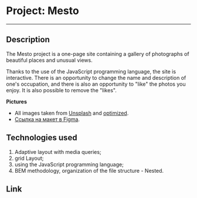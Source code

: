 # Project: Mesto
------
## Description

The Mesto project is a one-page site containing a gallery of photographs of beautiful places and unusual views.

Thanks to the use of the JavaScript programming language, the site is interactive.
There is an opportunity to change the name and description of one's occupation, and there is also an opportunity to "like" the photos you enjoy.
It is also possible to remove the "likes".

**Pictures**
* All images taken from [Unsplash](https://unsplash.com/) and [optimized](https://tinypng.com/).
* [Ссылка на макет в Figma](https://www.figma.com/file/2cn9N9jSkmxD84oJik7xL7/JavaScript.-Sprint-4?node-id=0%3A1).

## Technologies used

1. Adaptive layout with media queries;
2. grid Layout;
3. using the JavaScript programming language;
4. BEM methodology, organization of the file structure - Nested.

## Link
